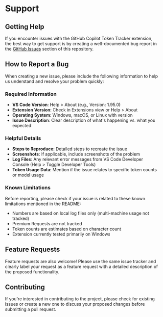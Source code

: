# Support

## Getting Help

If you encounter issues with the GitHub Copilot Token Tracker extension, the best way to get support is by creating a well-documented bug report in the [GitHub Issues](https://github.com/rajbos/github-copilot-token-usage/issues) section of this repository.

## How to Report a Bug

When creating a new issue, please include the following information to help us understand and resolve your problem quickly:

### Required Information

- **VS Code Version**: Help > About (e.g., Version: 1.95.0)
- **Extension Version**: Check in Extensions view or Help > About
- **Operating System**: Windows, macOS, or Linux with version
- **Issue Description**: Clear description of what's happening vs. what you expected

### Helpful Details

- **Steps to Reproduce**: Detailed steps to recreate the issue
- **Screenshots**: If applicable, include screenshots of the problem
- **Log Files**: Any relevant error messages from VS Code Developer Console (Help > Toggle Developer Tools)
- **Token Usage Data**: Mention if the issue relates to specific token counts or model usage

### Known Limitations

Before reporting, please check if your issue is related to these known limitations mentioned in the README:

- Numbers are based on local log files only (multi-machine usage not tracked)
- Premium Requests are not tracked
- Token counts are estimates based on character count
- Extension currently tested primarily on Windows

## Feature Requests

Feature requests are also welcome! Please use the same issue tracker and clearly label your request as a feature request with a detailed description of the proposed functionality.

## Contributing

If you're interested in contributing to the project, please check for existing issues or create a new one to discuss your proposed changes before submitting a pull request.